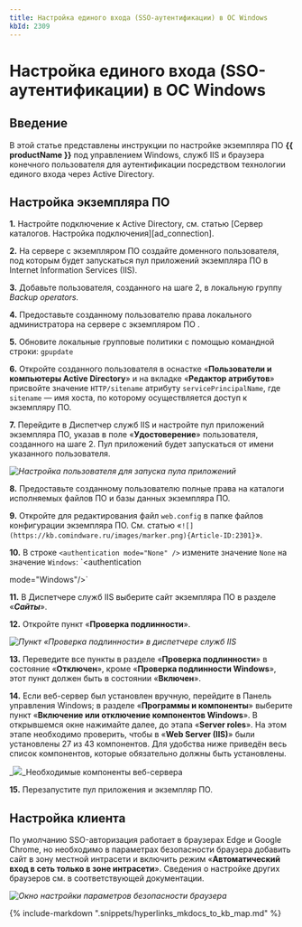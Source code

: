 ```yaml
---
title: Настройка единого входа (SSO-аутентификации) в ОС Windows
kbId: 2309
---
```


# Настройка единого входа (SSO-аутентификации) в ОС Windows

## Введение

В этой статье представлены инструкции по настройке экземпляра ПО **{{ productName }}** под управлением Windows, служб IIS и браузера конечного пользователя для аутентификации посредством технологии единого входа через Active Directory.

## Настройка экземпляра ПО

**1.** Настройте подключение к Active Directory, см. статью [Сервер каталогов. Настройка подключения][ad_connection].

**2.** На сервере с экземпляром ПО создайте доменного пользователя, под которым будет запускаться пул приложений экземпляра ПО в Internet Information Services (IIS).

**3.** Добавьте пользователя, созданного на шаге 2, в локальную группу *Backup* *operators.*

**4.** Предоставьте созданному пользователю права локального администратора на сервере с экземпляром ПО .

**5.** Обновите локальные групповые политики с помощью командной строки: `gpupdate`

**6.** Откройте созданного пользователя в оснастке «**Пользователи и компьютеры Active Directory**» и на вкладке «**Редактор атрибутов**» присвойте значение `HTTP/sitename` атрибуту `servicePrincipalName`, где `sitename` — имя хоста, по которому осуществляется доступ к экземпляру ПО.

**7.** Перейдите в Диспетчер служб IIS и настройте пул приложений экземпляра ПО, указав в поле «**Удостоверение**» пользователя, созданного на шаге 2. Пул приложений будет запускаться от имени указанного пользователя.

_![Настройка пользователя для запуска пула приложений](https://kb.comindware.ru/assets/img_63bceabdd2790.png)_

**8.** Предоставьте созданному пользователю полные права на каталоги исполняемых файлов ПО и базы данных экземпляра ПО.

**9.** Откройте для редактирования файл `web.config` в папке файлов конфигурации экземпляра ПО. См. статью «`![](https://kb.comindware.ru/images/marker.png){Article-ID:2301}`».

**10.** В строке `<authentication mode="None" />` измените значение `None` на значение `Windows`: `<authentication
mode="Windows"/>`

**11.** В Диспетчере служб IIS выберите сайт экземпляра ПО в разделе «***Сайты***».

**12.** Откройте пункт «**Проверка подлинности**».

_![Пункт «Проверка подлинности» в диспетчере служб IIS](https://kb.comindware.ru/assets/img_63bcebb6e9a0b.png)_

**13.** Переведите все пункты в разделе «**Проверка подлинности**» в состояние «**Отключен**», кроме «**Проверка подлинности Windows**», этот пункт должен быть в состоянии «**Включен**».

**14.** Если веб-сервер был установлен вручную, перейдите в Панель управления Windows; в разделе «**Программы и компоненты**» выберите пункт «**Включение или отключение компонентов Windows**». В открывшемся окне нажимайте далее, до этапа «**Server roles**». На этом этапе необходимо проверить, чтобы в «**Web Server (IIS)**» были установлены 27 из 43 компонентов. Для удобства ниже приведён весь список компонентов, которые обязательно должны быть установлены.

_![](https://kb.comindware.ru/assets/img_64f5e2332ad53.png)_Необходимые компоненты веб-сервера

**15.** Перезапустите пул приложения и экземпляр ПО.

## Настройка клиента

По умолчанию SSO-авторизация работает в браузерах Edge и Google Chrome, но необходимо в параметрах безопасности браузера добавить сайт в зону местной интрасети и включить режим «**Автоматический вход в сеть только в зоне интрасети**». Сведения о настройке других браузеров см. в соответствующей документации.

_![Окно настройки параметров безопасности браузера](https://kb.comindware.ru/assets/img_63bcecc1b498f.png)_

{% include-markdown ".snippets/hyperlinks_mkdocs_to_kb_map.md" %}
